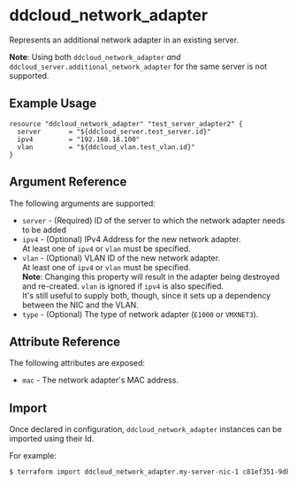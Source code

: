 # ddcloud\_network\_adapter

Represents an additional network adapter in an existing server.

**Note**: Using both `ddcloud_network_adapter` _and_ `ddcloud_server.additional_network_adapter` for the same server is not supported.

## Example Usage

```
resource "ddcloud_network_adapter" "test_server_adapter2" {
  server       = "${ddcloud_server.test_server.id}"
  ipv4         = "192.168.18.100"
  vlan         = "${ddcloud_vlan.test_vlan.id}"
}
```

## Argument Reference

The following arguments are supported:

* `server` - (Required) ID of the server to which the network adapter needs to be added
* `ipv4` - (Optional) IPv4 Address for the new network adapter.  
At least one of `ipv4` or `vlan` must be specified.
* `vlan` - (Optional) VLAN ID of the new network adapter.  
At least one of `ipv4` or `vlan` must be specified.  
**Note**: Changing this property will result in the adapter being destroyed and re-created.
`vlan` is ignored if `ipv4` is also specified.  
It's still useful to supply both, though, since it sets up a dependency between the NIC and the VLAN.
* `type` - (Optional) The type of network adapter (`E1000` or `VMXNET3`).

## Attribute Reference

The following attributes are exposed:

* `mac` - The network adapter's MAC address.

## Import

Once declared in configuration, `ddcloud_network_adapter` instances can be imported using their Id.

For example:

```bash
$ terraform import ddcloud_network_adapter.my-server-nic-1 c81ef351-9dbf-4459-bc68-128d567bdaee
```
